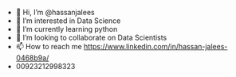 - 👋 Hi, I’m @hassanjalees
- 👀 I’m interested in Data Science
- 🌱 I’m currently learning python
- 💞️ I’m looking to collaborate on Data Scientists
- 📫 How to reach me https://www.linkedin.com/in/hassan-jalees-0468b9a/
- 00923212998323

<!---
hassanjalees/hassanjalees is a ✨ special ✨ repository because its `README.md` (this file) appears on your GitHub profile.
You can click the Preview link to take a look at your changes.
--->
